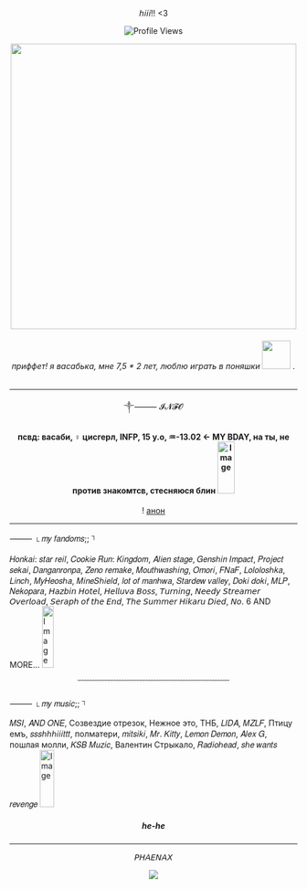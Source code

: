 <div align="center">

𝘩𝘪𝘪𝘪!! <3 


  </div> 
<div align="center">
  
![Profile Views](https://komarev.com/ghpvc/?username=laskwill&color=red&label=Profile+Views&style=flat-square)

<img src="https://github.com/user-attachments/assets/9774be7f-08ba-4f9e-8d1d-a1c6d70c9a13" width="500">


###### приффет! я васабька, мне 7,5 * 2 лет, люблю играть в поняшки <img src="https://github.com/user-attachments/assets/fb9bb3ef-2d2e-480f-8ed1-8978e817ded6" width="50"> .

---


༒⸻ 𝓘𝓝𝓕𝓞





#### псвд: васаби, ♀ цисгерл, INFP, 15 y.o, ♒︎-13.02 ← MY BDAY, на ты, не против знакомтсв, стесняюся блин <img width="30" height="91" alt="Image" src="https://github.com/user-attachments/assets/dc8b329f-3323-4c7c-91fa-cae7e8a1bf2b" />

! [анон](t.me/anonaskbot?start=laskwillANONhuesos)



---

</div>


⸻ <sub>└︎</sub> 𝑚𝑦 𝑓𝑎𝑛𝑑𝑜𝑚𝑠;; <sup>┐︎</sup>

𝐻𝑜𝑛𝑘𝑎𝑖: 𝑠𝑡𝑎𝑟 𝑟𝑒𝑖𝑙, 𝐶𝑜𝑜𝑘𝑖𝑒 𝑅𝑢𝑛: 𝐾𝑖𝑛𝑔𝑑𝑜𝑚, 𝐴𝑙𝑖𝑒𝑛 𝑠𝑡𝑎𝑔𝑒, 𝐺𝑒𝑛𝑠ℎ𝑖𝑛 𝐼𝑚𝑝𝑎𝑐𝑡, 𝑃𝑟𝑜𝑗𝑒𝑐𝑡 𝑠𝑒𝑘𝑎𝑖, 𝐷𝑎𝑛𝑔𝑎𝑛𝑟𝑜𝑛𝑝𝑎, 𝑍𝑒𝑛𝑜 𝑟𝑒𝑚𝑎𝑘𝑒, 𝑀𝑜𝑢𝑡ℎ𝑤𝑎𝑠ℎ𝑖𝑛𝑔, 𝑂𝑚𝑜𝑟𝑖, 𝐹𝑁𝑎𝐹, 𝐿𝑜𝑙𝑜𝑙𝑜𝑠ℎ𝑘𝑎, 𝐿𝑖𝑛𝑐ℎ, 𝑀𝑦𝐻𝑒𝑜𝑠ℎ𝑎, 𝑀𝑖𝑛𝑒𝑆ℎ𝑖𝑒𝑙𝑑, 𝑙𝑜𝑡 𝑜𝑓 𝑚𝑎𝑛ℎ𝑤𝑎, 𝑆𝑡𝑎𝑟𝑑𝑒𝑤 𝑣𝑎𝑙𝑙𝑒𝑦, 𝐷𝑜𝑘𝑖 𝑑𝑜𝑘𝑖, 𝑀𝐿𝑃, 𝑁𝑒𝑘𝑜𝑝𝑎𝑟𝑎, 𝘏𝘢𝘻𝘣𝘪𝘯 𝘏𝘰𝘵𝘦𝘭, 𝘏𝘦𝘭𝘭𝘶𝘷𝘢 𝘉𝘰𝘴𝘴, 𝘛𝘶𝘳𝘯𝘪𝘯𝘨, 𝘕𝘦𝘦𝘥𝘺 𝘚𝘵𝘳𝘦𝘢𝘮𝘦𝘳 𝘖𝘷𝘦𝘳𝘭𝘰𝘢𝘥, 𝘚𝘦𝘳𝘢𝘱𝘩 𝘰𝘧 𝘵𝘩𝘦 𝘌𝘯𝘥, 𝘛𝘩𝘦 𝘚𝘶𝘮𝘮𝘦𝘳 𝘏𝘪𝘬𝘢𝘳𝘶 𝘋𝘪𝘦𝘥, 𝘕𝘰. 6 AND MORE... <img width="20" height="108" alt="Image" src="https://github.com/user-attachments/assets/18076258-3078-4068-919c-71a1f0937990" />

<div align="center">


﹋﹋﹋﹋﹋﹋﹋﹋﹋﹋﹋﹋﹋﹋﹋﹋﹋﹋﹋
  </div> 
 ⸻ <sub>└︎</sub> 𝑚𝑦 𝑚𝑢𝑠𝑖𝑐;; <sup>┐︎</sup>
  
 𝑀𝑆𝐼, 𝐴𝑁𝐷 𝑂𝑁𝐸, Созвездие отрезок, Нежное это, ТНБ, 𝐿𝐼𝐷𝐴, 𝑀𝑍𝐿𝐹, Птицу емъ, 𝑠𝑠𝑠ℎℎℎ𝑖𝑖𝑖𝑡𝑡𝑡, полматери, 𝑚𝑖𝑡𝑠𝑖𝑘𝑖, 𝑀𝑟. 𝐾𝑖𝑡𝑡𝑦, 𝐿𝑒𝑚𝑜𝑛 𝐷𝑒𝑚𝑜𝑛, 𝐴𝑙𝑒𝑥 𝐺, пошлая молли, 𝐾𝑆𝐵 𝑀𝑢𝑧𝑖𝑐, Валентин Стрыкало, 𝑅𝑎𝑑𝑖𝑜ℎ𝑒𝑎𝑑, 𝑠ℎ𝑒 𝑤𝑎𝑛𝑡𝑠 𝑟𝑒𝑣𝑒𝑛𝑔𝑒 <img width="25" height="100" alt="Image" src="https://github.com/user-attachments/assets/4d516d37-1db6-44f8-8ec2-157d02dc6d80" />
 
<div align="center"> 
  
##### he-he
  </div>

---

<div align="center"> 


  
𝘗𝘏𝘈𝘌𝘕𝘈𝘟 
  
<img src="https://github.com/user-attachments/assets/1a2b11ac-4acd-42b7-9ba1-af4ddce1b297">
</div>
